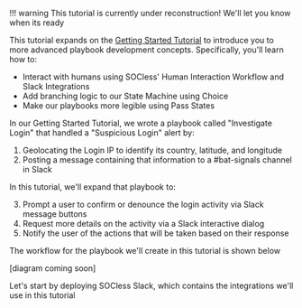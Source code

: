 !!! warning
    This tutorial is currently under reconstruction! We'll let you know when its ready

This tutorial expands on the [Getting Started Tutorial](../quick-start/introduction.md) to introduce you to more advanced playbook development concepts. Specifically, you'll learn how to:

* Interact with humans using SOCless' Human Interaction Workflow and Slack Integrations
* Add branching logic to our State Machine using Choice
* Make our playbooks more legible using Pass States

In our Getting Started Tutorial, we wrote a playbook called "Investigate Login" that handled a "Suspicious Login" alert by:

1. Geolocating the Login IP to identify its country, latitude, and longitude
2. Posting a message containing that information to a #bat-signals channel in Slack

In this tutorial, we'll expand that playbook to:

3. Prompt a user to confirm or denounce the login activity via Slack message buttons
4. Request more details on the activity via a Slack interactive dialog
5. Notify the user of the actions that will be taken based on their response

The workflow for the playbook we'll create in this tutorial is shown below

[diagram coming soon]

Let's start by deploying SOCless Slack, which contains the integrations we'll use in this tutorial
